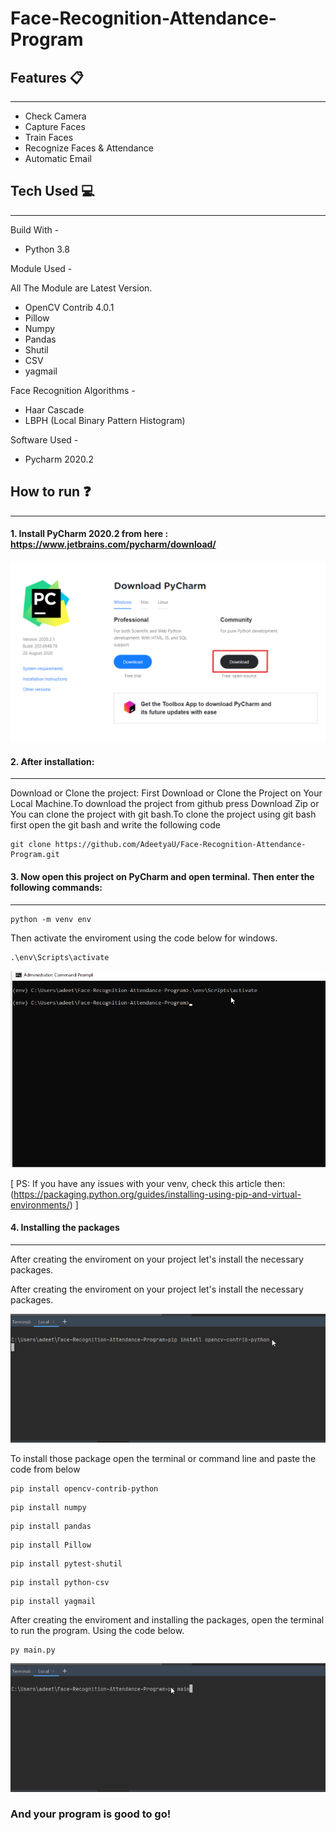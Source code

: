 # Face-Recognition-Attendance-Program

## Features :clipboard:
---------------------------
* Check Camera
* Capture Faces
* Train Faces
* Recognize Faces & Attendance
* Automatic Email

## Tech Used :computer:
---------------------------
Build With - 
* Python 3.8

Module Used -

All The Module are Latest Version.
* OpenCV Contrib 4.0.1
* Pillow
* Numpy
* Pandas
* Shutil
* CSV
* yagmail


Face Recognition Algorithms -
* Haar Cascade
* LBPH (Local Binary Pattern Histogram)

Software Used -
* Pycharm 2020.2

## How to run :question:
---------------------------
#### 1. Install PyCharm 2020.2 from here : https://www.jetbrains.com/pycharm/download/

![venv](https://github.com/AdeetyaU/Face-Recognition-Attendance-Program/blob/master/README%20Images/pycharm.png)

#### 2. After installation:
---------------------------
  Download or Clone the project:
  First Download or Clone the Project on Your Local Machine.To download the project from github press Download Zip
  or
  You can clone the project with git bash.To clone the project using git bash first open the git bash and write the following code
  ```
  git clone https://github.com/AdeetyaU/Face-Recognition-Attendance-Program.git
  ```

#### 3. Now open this project on PyCharm and open terminal. Then enter the following commands:
---------------------------
```
python -m venv env
```
Then activate the enviroment using the code below for windows.

```
.\env\Scripts\activate
```
![venv](https://github.com/AdeetyaU/Face-Recognition-Attendance-Program/blob/master/README%20Images/VENV.gif)

[ PS: If you have any issues with your venv, check this article then: (https://packaging.python.org/guides/installing-using-pip-and-virtual-environments/) ]

#### 4. Installing the packages
---------------------------
After creating the enviroment on your project let's install the necessary packages.



After creating the enviroment on your project let's install the necessary packages. 

![pip install demo](https://github.com/AdeetyaU/Face-Recognition-Attendance-Program/blob/master/README%20Images/Pip%20install.gif)

To install those package open the terminal or command line and paste the code from below

```
pip install opencv-contrib-python
```
```
pip install numpy
```
```
pip install pandas
```
```
pip install Pillow
```
```
pip install pytest-shutil
```
```
pip install python-csv
```
```
pip install yagmail
```
After creating the enviroment and installing the packages, open the terminal to run the program. Using the code below.
```
py main.py
```
![main py](https://github.com/AdeetyaU/Face-Recognition-Attendance-Program/blob/master/README%20Images/pymain.gif)

### And your program is good to go!
